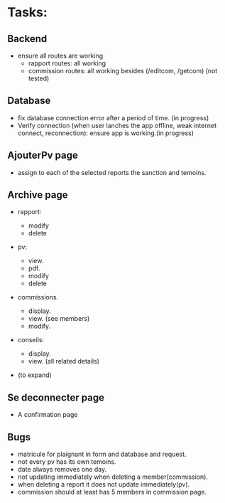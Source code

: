 # Tasks:

## Backend

- ensure all routes are working
  - rapport routes: all working
  - commission routes: all working besides (/editcom, /getcom) (not tested)

## Database

- fix database connection error after a period of time. (in progress)
- Verify connection (when user lanches the app offline, weak internet connect, reconnection): ensure app is working.(in progress)

## AjouterPv page

- assign to each of the selected reports the sanction and temoins.

## Archive page

- rapport:

  - modify
  - delete

- pv:

  - view.
  - pdf.
  - modify
  - delete

- commissions.

  - display.
  - view. (see members)
  - modify.

- conseils:

  - display.
  - view. (all related details)

- (to expand)

## Se deconnecter page

- A confirmation page

## Bugs

- matricule for plaignant in form and database and request.
- not every pv has its own temoins.
- date always removes one day.
- not updating immediately when deleting a member(commission).
- when deleting a report it does not update immediately(pv).
- commission should at least has 5 members in commission page.
